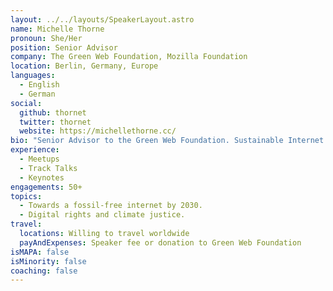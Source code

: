 ```yaml
---
layout: ../../layouts/SpeakerLayout.astro
name: Michelle Thorne
pronoun: She/Her
position: Senior Advisor
company: The Green Web Foundation, Mozilla Foundation
location: Berlin, Germany, Europe
languages:
  - English
  - German
social:
  github: thornet
  twitter: thornet
  website: https://michellethorne.cc/
bio: "Senior Advisor to the Green Web Foundation. Sustainable Internet Lead at the Mozilla Foundation. Editor of Branch Magazine."
experience:
  - Meetups
  - Track Talks
  - Keynotes
engagements: 50+
topics:
  - Towards a fossil-free internet by 2030. 
  - Digital rights and climate justice. 
travel:
  locations: Willing to travel worldwide
  payAndExpenses: Speaker fee or donation to Green Web Foundation
isMAPA: false
isMinority: false
coaching: false
---
```

